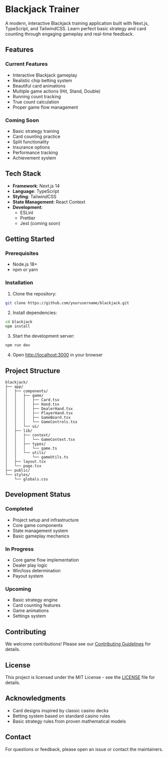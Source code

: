 # Blackjack Trainer

A modern, interactive Blackjack training application built with Next.js, TypeScript, and TailwindCSS. Learn perfect basic strategy and card counting through engaging gameplay and real-time feedback.

## Features

### Current Features
- Interactive Blackjack gameplay
- Realistic chip betting system
- Beautiful card animations
- Multiple game actions (Hit, Stand, Double)
- Running count tracking
- True count calculation
- Proper game flow management

### Coming Soon
- Basic strategy training
- Card counting practice
- Split functionality
- Insurance options
- Performance tracking
- Achievement system

## Tech Stack

- **Framework**: Next.js 14
- **Language**: TypeScript
- **Styling**: TailwindCSS
- **State Management**: React Context
- **Development**: 
  - ESLint
  - Prettier
  - Jest (coming soon)

## Getting Started

### Prerequisites
- Node.js 18+
- npm or yarn

### Installation

1. Clone the repository:
```bash
git clone https://github.com/yourusername/blackjack.git
```

2. Install dependencies:
```bash
cd blackjack
npm install
```

3. Start the development server:
```bash
npm run dev
```

4. Open [http://localhost:3000](http://localhost:3000) in your browser

## Project Structure

```
blackjack/
├── app/
│   ├── components/
│   │   ├── game/
│   │   │   ├── Card.tsx
│   │   │   ├── Hand.tsx
│   │   │   ├── DealerHand.tsx
│   │   │   ├── PlayerHand.tsx
│   │   │   ├── GameBoard.tsx
│   │   │   └── GameControls.tsx
│   │   └── ui/
│   ├── lib/
│   │   ├── context/
│   │   │   └── GameContext.tsx
│   │   ├── types/
│   │   │   └── game.ts
│   │   └── utils/
│   │       └── gameUtils.ts
│   ├── layout.tsx
│   └── page.tsx
├── public/
└── styles/
    └── globals.css
```

## Development Status

### Completed
- Project setup and infrastructure
- Core game components
- State management system
- Basic gameplay mechanics

### In Progress
- Core game flow implementation
- Dealer play logic
- Win/loss determination
- Payout system

### Upcoming
- Basic strategy engine
- Card counting features
- Game animations
- Settings system

## Contributing

We welcome contributions! Please see our [Contributing Guidelines](CONTRIBUTING.md) for details.

## License

This project is licensed under the MIT License - see the [LICENSE](LICENSE) file for details.

## Acknowledgments

- Card designs inspired by classic casino decks
- Betting system based on standard casino rules
- Basic strategy rules from proven mathematical models

## Contact

For questions or feedback, please open an issue or contact the maintainers.
